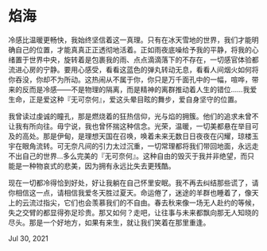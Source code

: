 # 焰海

冷感比温暖更畅快，我始终坚信着这一真理。只有在冰天雪地的世界，我们才能明确自己的位置，才能真真正正透彻地活着。正如雨夜底噪给予我的平静，将我的心绪置于世界中央，旋转着是包裹我的雨、点点滴滴落下的不存在，一切感官体验都流进心房的宁静。要用心感受，看看这蓝色的弹丸转动无息，看看人间烟火如何将你吞没，你却不为所动。这热闹从不属于你，你只是万千面孔中的一幅，喧哗，带来的反而是冷感——不是物理的隔离，而是精神的离群推动着人生的错位……我爱生命，正是爱这种『无可奈何』，爱这头晕目眩的舞步，爱自身坚守的位置。



我曾读过虔诚的瞳孔，那是燃烧着的狂热信仰，光与焰的拥簇。他们的追求未曾不让我有所向往。毋宁说，我也曾怀揣这种信念。光荣，温暖，一切美都悬在举目可及的高处。那是伊甸，是理想天国在召唤，唤着未来无数日日夜夜在闪耀，琼楼玉宇在眼角流转。可无奈凡间的引力太过沉重，一切常理都将我们带回地面，永远走不出自己的世界…多么完美的『无可奈何』。这种自由的毁灭于我并非绝望，而只能是一种物哀式的悲美，因为拥有永远比失去更残酷。



现在一切都冷得恰到好处，好让我躺在自己怀里安眠。我不再去纠结那些谎了，请你相信这一点，请相信我爱冬天胜过夏天。命运倦了，迷途的羊群也睡着了，像天上的云流过指尖，它们也会羡慕我们的不自由。春去秋来像一场无人赴约的等候，失之交臂的都显得弥足珍贵。那又如何？走吧，让往事与未来都飘向那无人知晓的尽头。那是一个好地方，如果有来生，就让我们笑着在那里重逢。



Jul 30, 2021